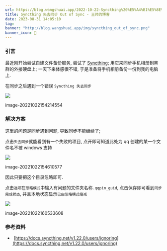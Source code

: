 ```yaml
---
url: https://blog.wangshuai.app/2022-10-22-Syncthing%20%E5%A4%B1%E5%8E%BB%E5%90%8C%E6%AD%A5%20Out%20of%20Sync/
title: Syncthing 失去同步 Out of Sync - 王帅的博客
date: 2023-08-31 14:05:10
tag: 
banner: "http://blog.wangshuai.app/img/syncthing_out_of_sync.png"
banner_icon: 🔖
---
```

### [](#引言)[](#引言 "引言")引言

最近刚开始尝试自建文件备份服务, 尝试了 [Syncthing](https://syncthing.net/); 用它来同步手机相册到黑群的外接硬盘上; 一天下来体感很不错, 于是准备将手机相册备份一份到我的电脑上.

在同步之后遇到一个错误 `Syncthing 失去同步`

![](https://blog.wangshuai.app/img/syncthing_out_of_sync.png)

image-20221022154214554

### [](#解决方案)[](#解决方案 "解决方案")解决方案

这里的问题是同步遇到问题, 导致同步不能继续了;

点击`失去同步`就能看到有一个失败的项目, 点开即可知道此处为 qq 创建的某一个文件名不被 windows 支持

![](https://blog.wangshuai.app/img/syncthing_error_item.png)

image-20221022154610577

因此只要把这个目录忽略即可.

点击`选项`在`忽略模式`中输入有问题的文件夹名称`.qqpim_guid`, 点击保存即可看到`同步完成状态`, 并且本地状态显示`已由忽略模式缩减`

![](https://blog.wangshuai.app/img/syncthing_ignore_folder.png)

image-20221022160533608

### [](#参考资料)[](#参考资料 "参考资料")参考资料

*   ​ [https://docs.syncthing.net/v1.22.0/users/ignoring](https://docs.syncthing.net/v1.22.0/users/ignoring)